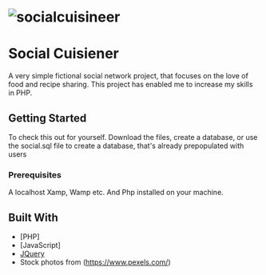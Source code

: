 # ![socialcuisineer](images/login.jpg)

# Social Cuisiener

A very simple fictional social network project, that focuses on the love of food and recipe sharing. This project has enabled me to increase my skills in PHP.

## Getting Started

To check this out for yourself. Download the files, create a database, or use the social.sql file to create a database, that's already prepopulated with users

### Prerequisites

A localhost Xamp, Wamp etc. And Php installed on your machine.


## Built With

* [PHP]
* [JavaScript]
* [JQuery](https://jquery.com/)
* Stock photos from (https://www.pexels.com/)
